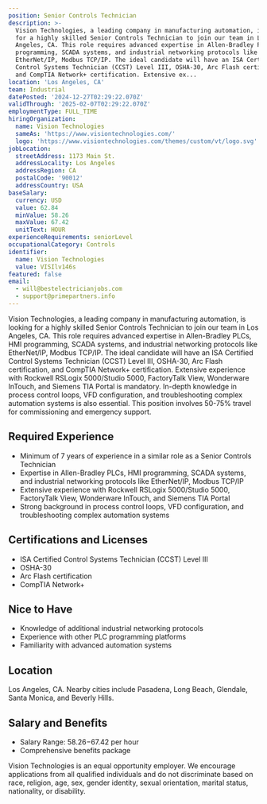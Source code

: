 ```yaml
---
position: Senior Controls Technician
description: >-
  Vision Technologies, a leading company in manufacturing automation, is looking
  for a highly skilled Senior Controls Technician to join our team in Los
  Angeles, CA. This role requires advanced expertise in Allen-Bradley PLCs, HMI
  programming, SCADA systems, and industrial networking protocols like
  EtherNet/IP, Modbus TCP/IP. The ideal candidate will have an ISA Certified
  Control Systems Technician (CCST) Level III, OSHA-30, Arc Flash certification,
  and CompTIA Network+ certification. Extensive ex...
location: 'Los Angeles, CA'
team: Industrial
datePosted: '2024-12-27T02:29:22.070Z'
validThrough: '2025-02-07T02:29:22.070Z'
employmentType: FULL_TIME
hiringOrganization:
  name: Vision Technologies
  sameAs: 'https://www.visiontechnologies.com/'
  logo: 'https://www.visiontechnologies.com/themes/custom/vt/logo.svg'
jobLocation:
  streetAddress: 1173 Main St.
  addressLocality: Los Angeles
  addressRegion: CA
  postalCode: '90012'
  addressCountry: USA
baseSalary:
  currency: USD
  value: 62.84
  minValue: 58.26
  maxValue: 67.42
  unitText: HOUR
experienceRequirements: seniorLevel
occupationalCategory: Controls
identifier:
  name: Vision Technologies
  value: VISIlv146s
featured: false
email:
  - will@bestelectricianjobs.com
  - support@primepartners.info
---
```




Vision Technologies, a leading company in manufacturing automation, is looking for a highly skilled Senior Controls Technician to join our team in Los Angeles, CA. This role requires advanced expertise in Allen-Bradley PLCs, HMI programming, SCADA systems, and industrial networking protocols like EtherNet/IP, Modbus TCP/IP. The ideal candidate will have an ISA Certified Control Systems Technician (CCST) Level III, OSHA-30, Arc Flash certification, and CompTIA Network+ certification. Extensive experience with Rockwell RSLogix 5000/Studio 5000, FactoryTalk View, Wonderware InTouch, and Siemens TIA Portal is mandatory. In-depth knowledge in process control loops, VFD configuration, and troubleshooting complex automation systems is also essential. This position involves 50-75% travel for commissioning and emergency support.

## Required Experience
- Minimum of 7 years of experience in a similar role as a Senior Controls Technician
- Expertise in Allen-Bradley PLCs, HMI programming, SCADA systems, and industrial networking protocols like EtherNet/IP, Modbus TCP/IP
- Extensive experience with Rockwell RSLogix 5000/Studio 5000, FactoryTalk View, Wonderware InTouch, and Siemens TIA Portal
- Strong background in process control loops, VFD configuration, and troubleshooting complex automation systems

## Certifications and Licenses
- ISA Certified Control Systems Technician (CCST) Level III
- OSHA-30
- Arc Flash certification
- CompTIA Network+

## Nice to Have
- Knowledge of additional industrial networking protocols
- Experience with other PLC programming platforms
- Familiarity with advanced automation systems 

## Location
Los Angeles, CA. Nearby cities include Pasadena, Long Beach, Glendale, Santa Monica, and Beverly Hills.

## Salary and Benefits
- Salary Range: $58.26-$67.42 per hour 
- Comprehensive benefits package

Vision Technologies is an equal opportunity employer. We encourage applications from all qualified individuals and do not discriminate based on race, religion, age, sex, gender identity, sexual orientation, marital status, nationality, or disability.
